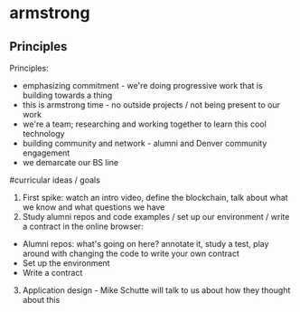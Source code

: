 # armstrong

## Principles
Principles:
- emphasizing commitment - we're doing progressive work that is building towards a thing
- this is armstrong time - no outside projects / not being present to our work
- we're a team; researching and working together to learn this cool technology
- building community and network - alumni and Denver community engagement
- we demarcate our BS line

#curricular ideas / goals
1. First spike: watch an intro video, define the blockchain, talk about what we know and what questions we have
2. Study alumni repos and code examples / set up our environment / write a contract in the online browser: 
  * Alumni repos: what's going on here? annotate it, study a test, play around with changing the code to write your own contract
  * Set up the environment
  * Write a contract
3. Application design - Mike Schutte will talk to us about how they thought about this
